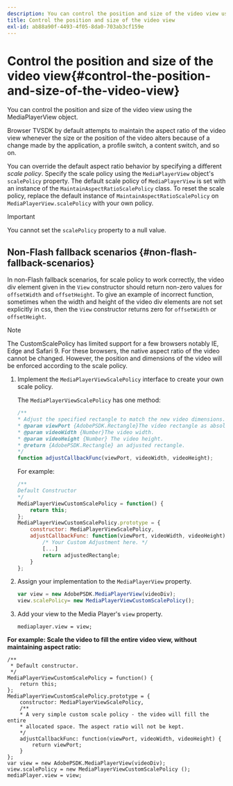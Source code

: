 ```yaml
---
description: You can control the position and size of the video view using the MediaPlayerView object.
title: Control the position and size of the video view
exl-id: ab88a90f-4493-4f05-8da0-703ab3cf159e
---
```

# Control the position and size of the video view{#control-the-position-and-size-of-the-video-view}

You can control the position and size of the video view using the MediaPlayerView object.

Browser TVSDK by default attempts to maintain the aspect ratio of the video view whenever the size or the position of the video alters because of a change made by the application, a profile switch, a content switch, and so on.

You can override the default aspect ratio behavior by specifying a different *scale policy*. Specify the scale policy using the `MediaPlayerView` object's `scalePolicy` property. The default scale policy of `MediaPlayerView` is set with an instance of the `MaintainAspectRatioScalePolicy` class. To reset the scale policy, replace the default instance of `MaintainAspectRatioScalePolicy` on `MediaPlayerView.scalePolicy` with your own policy. 

>[!IMPORTANT]
>
>You cannot set the `scalePolicy` property to a null value.

## Non-Flash fallback scenarios {#non-flash-fallback-scenarios}

In non-Flash fallback scenarios, for scale policy to work correctly, the video div element given in the `View` constructor should return non-zero values for `offsetWidth` and `offsetHeight`. To give an example of incorrect function, sometimes when the width and height of the video div elements are not set explicitly in css, then the `View` constructor returns zero for `offsetWidth` or `offsetHeight`.

>[!NOTE]
>
>The CustomScalePolicy has limited support for a few browsers notably IE, Edge and Safari 9. For these browsers, the native aspect ratio of the video cannot be changed. However, the position and dimensions of the video will be enforced according to the scale policy.

1. Implement the `MediaPlayerViewScalePolicy` interface to create your own scale policy.

   The `MediaPlayerViewScalePolicy` has one method: 

   ```js
   /** 
   * Adjust the specified rectangle to match the new video dimensions. 
   * @param viewPort {AdobePSDK.Rectangle}The video rectangle as absolute position. 
   * @param videoWidth {Number}The video width. 
   * @param videoHeight {Number} The video height. 
   * @return {AdobePSDK.Rectangle} an adjusted rectangle. 
   */ 
   function adjustCallbackFunc(viewPort, videoWidth, videoHeight);
   ```

   For example: 

   ```js
   /** 
   Default Constructor 
   */ 
   MediaPlayerViewCustomScalePolicy = function() { 
       return this; 
   }; 
   MediaPlayerViewCustomScalePolicy.prototype = { 
       constructor: MediaPlayerViewScalePolicy, 
       adjustCallbackFunc: function(viewPort, videoWidth, videoHeight) { 
           /* Your Custom Adjustment here. */ 
           [...] 
           return adjustedRectangle; 
       } 
   };
   ```

1. Assign your implementation to the `MediaPlayerView` property.

   ```js
   var view = new AdobePSDK.MediaPlayerView(videoDiv); 
   view.scalePolicy= new MediaPlayerViewCustomScalePolicy();
   ```

1. Add your view to the Media Player's `view` property.

   ```
   mediaplayer.view = view;
   ```

<!--<a id="example_ABCD79AE29DB4A668F9A8B729FE44AF9"></a>-->

**For example: Scale the video to fill the entire video view, without maintaining aspect ratio:** 

```
/** 
 * Default constructor. 
 */ 
MediaPlayerViewCustomScalePolicy = function() { 
    return this; 
}; 
MediaPlayerViewCustomScalePolicy.prototype = { 
    constructor: MediaPlayerViewScalePolicy, 
    /** 
    * A very simple custom scale policy - the video will fill the entire 
    * allocated space. The aspect ratio will not be kept. 
    */ 
    adjustCallbackFunc: function(viewPort, videoWidth, videoHeight) { 
        return viewPort; 
    } 
}; 
var view = new AdobePSDK.MediaPlayerView(videoDiv); 
view.scalePolicy = new MediaPlayerViewCustomScalePolicy (); 
mediaPlayer.view = view;
```
